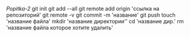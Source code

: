 _Popitka-2_
git init
git add --all
git remote add origin 'ссылка на репозиторий'
git remote -v
git commit -m 'название'
git push
touch 'название файла'
mkdir 'название директории''
сd 'название дир.'
rm 'название файла которое хотите удалить'